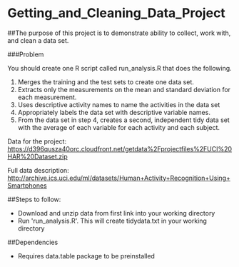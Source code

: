 # Getting_and_Cleaning_Data_Project

##The purpose of this project is to demonstrate ability to collect, work with, and clean a data set. 
  
###Problem

   You should create one R script called run_analysis.R that does the following. 
1. Merges the training and the test sets to create one data set.
2. Extracts only the measurements on the mean and standard deviation for each measurement. 
3. Uses descriptive activity names to name the activities in the data set
4. Appropriately labels the data set with descriptive variable names. 
5. From the data set in step 4, creates a second, independent tidy data set with the average
   of each variable for each activity and each subject.


Data for the project: 
https://d396qusza40orc.cloudfront.net/getdata%2Fprojectfiles%2FUCI%20HAR%20Dataset.zip 

Full data description:
http://archive.ics.uci.edu/ml/datasets/Human+Activity+Recognition+Using+Smartphones 

##Steps to follow:
- Download and unzip data from first link into your working directory
- Run 'run_analysis.R'. This will create tidydata.txt in your working directory

##Dependencies
- Requires data.table package to be preinstalled
